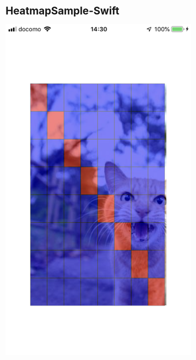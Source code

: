 # HeatmapSample-Swift

![HeatmapSample-Swift](https://github.com/rirex5/HeatmapSample/blob/master/heatmap.png?raw=true)
